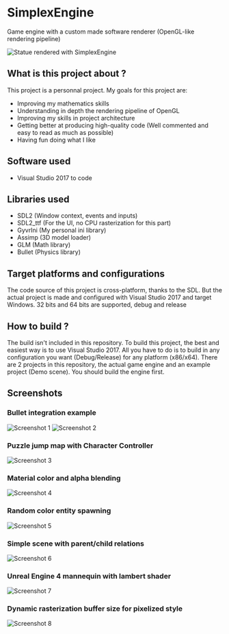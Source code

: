 # SimplexEngine
Game engine with a custom made software renderer (OpenGL-like rendering pipeline)

![Statue rendered with SimplexEngine](Screenshots/Lights.PNG)

## What is this project about ?
This project is a personnal project. My goals for this project are:
- Improving my mathematics skills
- Understanding in depth the rendering pipeline of OpenGL
- Improving my skills in project architecture
- Getting better at producing high-quality code (Well commented and easy to read as much as possible)
- Having fun doing what I like

## Software used
- Visual Studio 2017 to code

## Libraries used
- SDL2 (Window context, events and inputs)
- SDL2_ttf (For the UI, no CPU rasterization for this part)
- GyvrIni (My personal ini library)
- Assimp (3D model loader)
- GLM (Math library)
- Bullet (Physics library)

## Target platforms and configurations
The code source of this project is cross-platform, thanks to the SDL. But the actual project is made and configured with Visual Studio 2017 and target Windows.
32 bits and 64 bits are supported, debug and release

## How to build ?
The build isn't included in this repository. To build this project, the best and easiest way is to use Visual Studio 2017. All you have to do is to build in any configuration you want (Debug/Release) for any platform (x86/x64).
There are 2 projects in this repository, the actual game engine and an example project (Demo scene). You should build the engine first.

## Screenshots
### Bullet integration example
![Screenshot 1](Screenshots/Bullet_Physics_Lambert.gif)
![Screenshot 2](Screenshots/Bullet_Physics_Wireframe.gif)

### Puzzle jump map with Character Controller
![Screenshot 3](Screenshots/Puzzle_Jump.png)

### Material color and alpha blending
![Screenshot 4](Screenshots/Alpha_And_Colors.png)

### Random color entity spawning
![Screenshot 5](Screenshots/Entity_Spawning.png)

### Simple scene with parent/child relations
![Screenshot 6](Screenshots/Demo_Scene.PNG)

### Unreal Engine 4 mannequin with lambert shader
![Screenshot 7](Screenshots/Mannequin.PNG)

### Dynamic rasterization buffer size for pixelized style
![Screenshot 8](Screenshots/pixelized.png)
